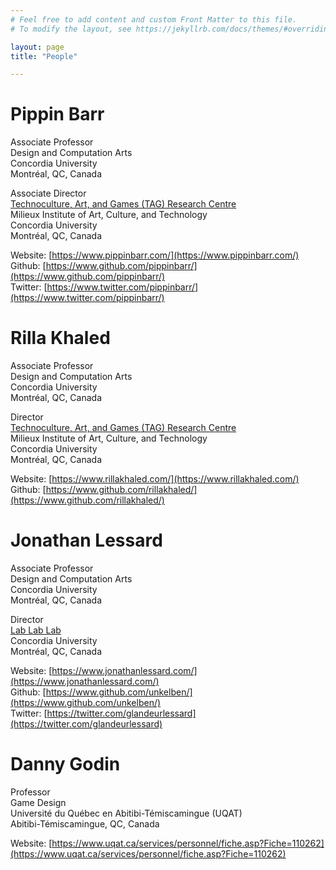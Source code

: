 ```yaml
---
# Feel free to add content and custom Front Matter to this file.
# To modify the layout, see https://jekyllrb.com/docs/themes/#overriding-theme-defaults

layout: page
title: "People"

---
```


# Pippin Barr

Associate Professor  
Design and Computation Arts  
Concordia University  
Montréal, QC, Canada

Associate Director  
[Technoculture, Art, and Games (TAG) Research Centre](https://tag.hexagram.ca)  
Milieux Institute of Art, Culture, and Technology  
Concordia University  
Montréal, QC, Canada

Website: [https://www.pippinbarr.com/](https://www.pippinbarr.com/)  
Github: [https://www.github.com/pippinbarr/](https://www.github.com/pippinbarr/)  
Twitter: [https://www.twitter.com/pippinbarr/](https://www.twitter.com/pippinbarr/)  

# Rilla Khaled

Associate Professor  
Design and Computation Arts  
Concordia University  
Montréal, QC, Canada

Director  
[Technoculture, Art, and Games (TAG) Research Centre](https://tag.hexagram.ca)  
Milieux Institute of Art, Culture, and Technology  
Concordia University  
Montréal, QC, Canada

Website: [https://www.rillakhaled.com/](https://www.rillakhaled.com/)  
Github: [https://www.github.com/rillakhaled/](https://www.github.com/rillakhaled/)  

# Jonathan Lessard

Associate Professor  
Design and Computation Arts  
Concordia University  
Montréal, QC, Canada

Director  
[Lab Lab Lab](https://www.lablablab.net/)    
Concordia University  
Montréal, QC, Canada

Website: [https://www.jonathanlessard.com/](https://www.jonathanlessard.com/)  
Github: [https://www.github.com/unkelben/](https://www.github.com/unkelben/)  
Twitter: [https://twitter.com/glandeurlessard](https://twitter.com/glandeurlessard)  

# Danny Godin

Professor  
Game Design  
Université du Québec en Abitibi-Témiscamingue (UQAT)  
Abitibi-Témiscamingue, QC, Canada

Website: [https://www.uqat.ca/services/personnel/fiche.asp?Fiche=110262](https://www.uqat.ca/services/personnel/fiche.asp?Fiche=110262)  

